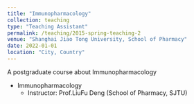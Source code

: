 ```yaml
---
title: "Immunopharmacology"
collection: teaching
type: "Teaching Assistant"
permalink: /teaching/2015-spring-teaching-2
venue: "Shanghai Jiao Tong University, School of Pharmacy"
date: 2022-01-01
location: "City, Country"
---
```

A postgraduate course about Immunopharmacology
* Immunopharmacology
  * Instructor: Prof.LiuFu Deng (School of Pharmacy, SJTU)
 
